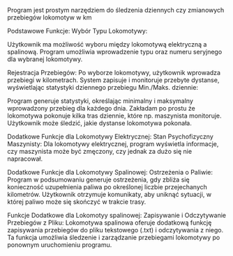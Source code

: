 Program jest prostym narzędziem do śledzenia dziennych czy zmianowych przebiegów lokomotyw w km

Podstawowe Funkcje:
Wybór Typu Lokomotywy:

Użytkownik ma możliwość wyboru między lokomotywą elektryczną a spalinową.
Program umożliwia wprowadzenie typu oraz numeru seryjnego dla wybranej lokomotywy.

Rejestracja Przebiegów:
Po wyborze lokomotywy, użytkownik wprowadza przebiegi w kilometrach.
System zapisuje i monitoruje przebyte dystanse, wyświetlając
statystyki dziennego przebiegu Min./Maks. dziennie:

Program generuje statystyki, określając minimalny i maksymalny wprowadzony przebieg dla każdego dnia.
Zakładam po prostu że lokomotywa pokonuje kilka tras dziennie, które np. maszynista monitoruje.
Użytkownik może śledzić, jakie dystanse lokomotywa pokonała.

Dodatkowe Funkcje dla Lokomotywy Elektrycznej:
Stan Psychofizyczny Maszynisty:
Dla lokomotywy elektrycznej, program wyświetla informacje, czy maszynista może być zmęczony, czy jednak za dużo się nie napracował.

Dodatkowe Funkcje dla Lokomotywy Spalinowej:
Ostrzeżenia o Paliwie:
Program w podsumowaniu generuje ostrzeżenia, gdy zbliża się konieczność uzupełnienia paliwa po określonej liczbie przejechanych kilometrów.
Użytkownik otrzymuje komunikaty, aby uniknąć sytuacji, w której paliwo może się skończyć w trakcie trasy.

Funkcje Dodatkowe dla Lokomotyy spalinowej:
Zapisywanie i Odczytywanie Przebiegów z Pliku:
Lokomotywa spalinowa oferuje dodatkową funkcję zapisywania przebiegów do pliku tekstowego (.txt) i odczytywania z niego.
Ta funkcja umożliwia śledzenie i zarządzanie przebiegami lokomotywy po ponownym uruchomieniu programu.


